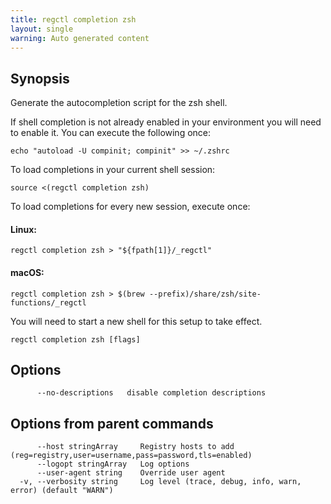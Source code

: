```yaml
---
title: regctl completion zsh
layout: single
warning: Auto generated content
---
```


## Synopsis

Generate the autocompletion script for the zsh shell.

If shell completion is not already enabled in your environment you will need
to enable it.  You can execute the following once:

	echo "autoload -U compinit; compinit" >> ~/.zshrc

To load completions in your current shell session:

	source <(regctl completion zsh)

To load completions for every new session, execute once:

#### Linux:

	regctl completion zsh > "${fpath[1]}/_regctl"

#### macOS:

	regctl completion zsh > $(brew --prefix)/share/zsh/site-functions/_regctl

You will need to start a new shell for this setup to take effect.

```shell
regctl completion zsh [flags]
```

## Options

```text
      --no-descriptions   disable completion descriptions
```

## Options from parent commands

```text
      --host stringArray     Registry hosts to add (reg=registry,user=username,pass=password,tls=enabled)
      --logopt stringArray   Log options
      --user-agent string    Override user agent
  -v, --verbosity string     Log level (trace, debug, info, warn, error) (default "WARN")
```
